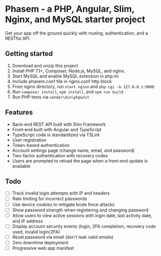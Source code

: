 # Phasem - a PHP, Angular, Slim, Nginx, and MySQL starter project

Get your app off the ground quickly with routing, authentication,
and a RESTful API.

## Getting started

1. Download and unzip this project
2. Install PHP 7.1+, Composer, Node.js, MySQL, and nginx.
3. Start MySQL and enable MySQL extension in php.ini
4. Include phasem.conf file in nginx.conf http block
5. From nginx directory, run `start nginx` and `php-cgi -b 127.0.0.1:9000`
6. Run `composer install`, `npm install`, and `npm run build`
7. Run PHP tests via `vendor\bin\phpunit`

## Features

* Back-end REST API built with Slim Framework
* Front-end built with Angular and TypeScript
* TypeScript code is standardized via TSLint
* User registration
* Token-based authentication
* Account settings page (change name, email, and password)
* Two-factor authentication with recovery codes
* Users are prompted to reload the page when a front-end update is available

## Todo

- [ ] Track invalid login attempts with IP and headers
- [ ] Rate limiting for incorrect passwords
- [ ] Use device cookies to mitigate brute force attacks
- [ ] Show password strength when registering and changing password
- [ ] Allow users to view active sessions with login date, last activity date, and IP address
- [ ] Display account security events (login, 2FA completion, recovery code used, invalid login/2FA)
- [ ] Reset password via email (don't leak valid emails)
- [ ] Zero downtime deployment
- [ ] Progressive web app manifest
